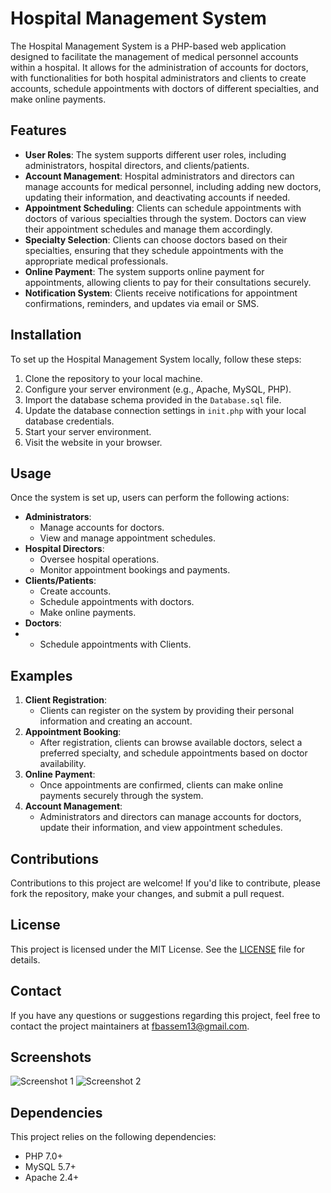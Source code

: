 # Hospital Management System

The Hospital Management System is a PHP-based web application designed to facilitate the management of medical personnel accounts within a hospital. It allows for the administration of accounts for doctors, with functionalities for both hospital administrators and clients to create accounts, schedule appointments with doctors of different specialties, and make online payments.

## Features

- **User Roles**: The system supports different user roles, including administrators, hospital directors, and clients/patients.
- **Account Management**: Hospital administrators and directors can manage accounts for medical personnel, including adding new doctors, updating their information, and deactivating accounts if needed.
- **Appointment Scheduling**: Clients can schedule appointments with doctors of various specialties through the system. Doctors can view their appointment schedules and manage them accordingly.
- **Specialty Selection**: Clients can choose doctors based on their specialties, ensuring that they schedule appointments with the appropriate medical professionals.
- **Online Payment**: The system supports online payment for appointments, allowing clients to pay for their consultations securely.
- **Notification System**: Clients receive notifications for appointment confirmations, reminders, and updates via email or SMS.

## Installation

To set up the Hospital Management System locally, follow these steps:
1. Clone the repository to your local machine.
2. Configure your server environment (e.g., Apache, MySQL, PHP).
3. Import the database schema provided in the `Database.sql` file.
4. Update the database connection settings in `init.php` with your local database credentials.
5. Start your server environment.
6. Visit the website in your browser.

## Usage

Once the system is set up, users can perform the following actions:
- **Administrators**:
  - Manage accounts for doctors.
  - View and manage appointment schedules.
- **Hospital Directors**:
  - Oversee hospital operations.
  - Monitor appointment bookings and payments.
- **Clients/Patients**:
  - Create accounts.
  - Schedule appointments with doctors.
  - Make online payments.
-  **Doctors**:
-  - Schedule appointments with Clients.

## Examples

1. **Client Registration**:
   - Clients can register on the system by providing their personal information and creating an account.
2. **Appointment Booking**:
   - After registration, clients can browse available doctors, select a preferred specialty, and schedule appointments based on doctor availability.
3. **Online Payment**:
   - Once appointments are confirmed, clients can make online payments securely through the system.
4. **Account Management**:
   - Administrators and directors can manage accounts for doctors, update their information, and view appointment schedules.

## Contributions

Contributions to this project are welcome! If you'd like to contribute, please fork the repository, make your changes, and submit a pull request.

## License

This project is licensed under the MIT License. See the [LICENSE](LICENSE) file for details.

## Contact

If you have any questions or suggestions regarding this project, feel free to contact the project maintainers at [fbassem13@gmail.com](mailto:fbassem13@gmail.com).

## Screenshots

![Screenshot 1](screenshots/screenshot1.png)
![Screenshot 2](screenshots/screenshot2.png)

## Dependencies

This project relies on the following dependencies:
- PHP 7.0+
- MySQL 5.7+
- Apache 2.4+
